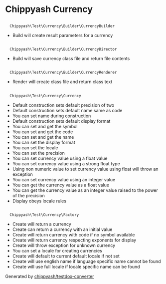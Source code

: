 # Chippyash Currency

## 
      Chippyash\Test\Currency\Builder\CurrencyBuilder
    

*  Build will create result parameters for a currency

## 
      Chippyash\Test\Currency\Builder\CurrencyDirector
    

*  Build will save currency class file and return file contents

## 
      Chippyash\Test\Currency\Builder\CurrencyRenderer
    

*  Render will create class file and return class text

## 
      Chippyash\Test\Currency\Currency
    

*  Default construction sets default precision of two
*  Default construction sets default name same as code
*  You can set name during construction
*  Default construction sets default display format
*  You can set and get the symbol
*  You can set and get the code
*  You can set and get the name
*  You can set the display format
*  You can set the locale
*  You can set the precision
*  You can set currency value using a float value
*  You can set currency value using a strong float type
*  Using non numeric value to set currency value using float will throw an exception
*  You can set currency value using an integer value
*  You can get the currency value as a float value
*  You can get the currency value as an integer value raised to the power of the precision
*  Display obeys locale rules

## 
      Chippyash\Test\Currency\Factory
    

*  Create will return a currency
*  Create can return a currency with an initial value
*  Create will return currency with code if no symbol available
*  Create will return currency respecting exponents for display
*  Create will throw exception for unknown currency
*  You can set a locale for creating currencies
*  Create will default to current default locale if not set
*  Create will use english name if language specific name cannot be found
*  Create will use full locale if locale specific name can be found


Generated by [chippyash/testdox-converter](https://github.com/chippyash/Testdox-Converter)